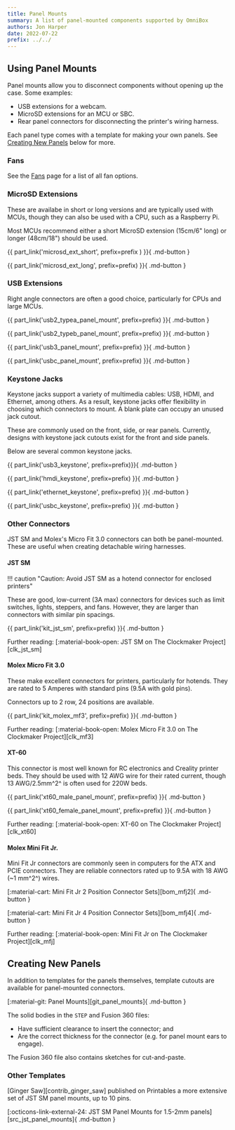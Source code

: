 ```yaml
---
title: Panel Mounts
summary: A list of panel-mounted components supported by OmniBox
authors: Jon Harper
date: 2022-07-22
prefix: ../../
---
```


## Using Panel Mounts

 Panel mounts allow you to disconnect components without opening up the case. Some examples:

 - USB extensions for a webcam.
 - MicroSD extensions for an MCU or SBC.
 - Rear panel connectors for disconnecting the printer's wiring harness.

 Each panel type comes with a template for making your own panels. See [Creating New Panels](#creating-new-panels) below for more.

### Fans

See the [Fans][fans] page for a list of all fan options.

### MicroSD Extensions

These are availabe in short or long versions and are typically used with MCUs, though they can also be used with a CPU, such as a Raspberry Pi.

Most MCUs recommend either a short MicroSD extension (15cm/6" long) or longer (48cm/18") should be used.

{{ part_link('microsd_ext_short', prefix=prefix ) }}{ .md-button }

{{ part_link('microsd_ext_long', prefix=prefix) }}{ .md-button }

### USB Extensions

Right angle connectors are often a good choice, particularly for CPUs and large MCUs.

{{ part_link('usb2_typea_panel_mount', prefix=prefix) }}{ .md-button }

{{ part_link('usb2_typeb_panel_mount', prefix=prefix) }}{ .md-button }

{{ part_link('usb3_panel_mount', prefix=prefix) }}{ .md-button }

{{ part_link('usbc_panel_mount', prefix=prefix) }}{ .md-button }

### Keystone Jacks

Keystone jacks support a variety of multimedia cables: USB, HDMI, and Ethernet, among others. As a result, keystone jacks offer flexibility in choosing which connectors to mount. A blank plate can occupy an unused jack cutout.

These are commonly used on the front, side, or rear panels. Currently, designs with keystone jack cutouts exist for the front and side panels.

Below are several common keystone jacks.

{{ part_link('usb3_keystone', prefix=prefix)}}{ .md-button }

{{ part_link('hmdi_keystone', prefix=prefix) }}{ .md-button }

{{ part_link('ethernet_keystone', prefix=prefix) }}{ .md-button }

{{ part_link('usbc_keystone', prefix=prefix) }}{ .md-button }

### Other Connectors

JST SM and Molex's Micro Fit 3.0 connectors can both be panel-mounted. These are useful when creating detachable wiring harnesses.

#### JST SM

!!! caution "Caution: Avoid JST SM as a hotend connector for enclosed printers"

These are good, low-current (3A max) connectors for devices such as limit switches, lights, steppers, and fans. However, they are larger than connectors with similar pin spacings.

{{ part_link('kit_jst_sm', prefix=prefix) }}{ .md-button }

Further reading: [:material-book-open: JST SM on The Clockmaker Project][clk_jst_sm]

#### Molex Micro Fit 3.0

These make excellent connectors for printers, particularly for hotends. They are rated to 5 Amperes with standard pins (9.5A with gold pins).

Connectors up to 2 row, 24 positions are available.

{{ part_link('kit_molex_mf3', prefix=prefix) }}{ .md-button }

Further reading: [:material-book-open: Molex Micro Fit 3.0 on The Clockmaker Project][clk_mf3]

#### XT-60

This connector is most well known for RC electronics and Creality printer beds. They should be used with 12 AWG wire for their rated current, though 13 AWG/2.5mm^2^ is often used for 220W beds.

{{ part_link('xt60_male_panel_mount', prefix=prefix) }}{ .md-button }

{{ part_link('xt60_female_panel_mount', prefix=prefix) }}{ .md-button }

Further reading: [:material-book-open: XT-60 on The Clockmaker Project][clk_xt60]

#### Molex Mini Fit Jr.

Mini Fit Jr connectors are commonly seen in computers for the ATX and PCIE connectors. They are reliable connectors rated up to 9.5A with 18 AWG (~1 mm^2^) wires.

[:material-cart: Mini Fit Jr 2 Position Connector Sets][bom_mfj2]{ .md-button }

[:material-cart: Mini Fit Jr 4 Position Connector Sets][bom_mfj4]{ .md-button }

Further reading: [:material-book-open: Mini Fit Jr on The Clockmaker Project][clk_mfj]

## Creating New Panels

In addition to templates for the panels themselves, template cutouts are available for panel-mounted connectors.

[:material-git: Panel Mounts][git_panel_mounts]{ .md-button }

The solid bodies in the `STEP` and Fusion 360 files:

- Have sufficient clearance to insert the connector; and
- Are the correct thickness for the connector (e.g. for panel mount ears to engage).

The Fusion 360 file also contains sketches for cut-and-paste.

### Other Templates

[Ginger Saw][contrib_ginger_saw] published on Printables a more extensive set of JST SM panel mounts, up to 10 pins.

[:octicons-link-external-24: JST SM Panel Mounts for 1.5-2mm panels][src_jst_panel_mounts]{ .md-button }

[fans]: fans.md

[img_rear]: ../img/components/rear.webp
[img_front]: ../img/components/front_panel.webp
[img_side]: ../img/components/side.webp